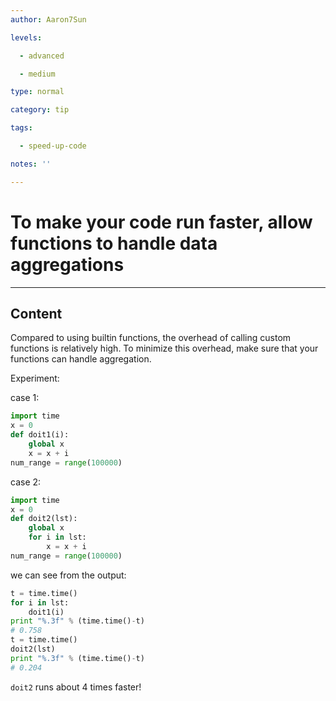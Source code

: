 ```yaml
---
author: Aaron7Sun

levels:

  - advanced

  - medium

type: normal

category: tip

tags:

  - speed-up-code

notes: ''

---
```

# To make your code run faster, allow functions to handle data aggregations

---
## Content

Compared to using builtin functions, the overhead of calling custom functions is relatively high. To minimize this overhead, make sure that your functions can handle aggregation.

Experiment:

case 1:
```python
import time
x = 0
def doit1(i):
    global x
    x = x + i
num_range = range(100000)
```
case 2:
```python
import time
x = 0
def doit2(lst):
    global x
    for i in lst:
        x = x + i
num_range = range(100000)
```
we can see from the output:
```python
t = time.time()
for i in lst:
    doit1(i)
print "%.3f" % (time.time()-t)
# 0.758
t = time.time()
doit2(lst)
print "%.3f" % (time.time()-t)
# 0.204
```
`doit2` runs about 4 times faster!
 
